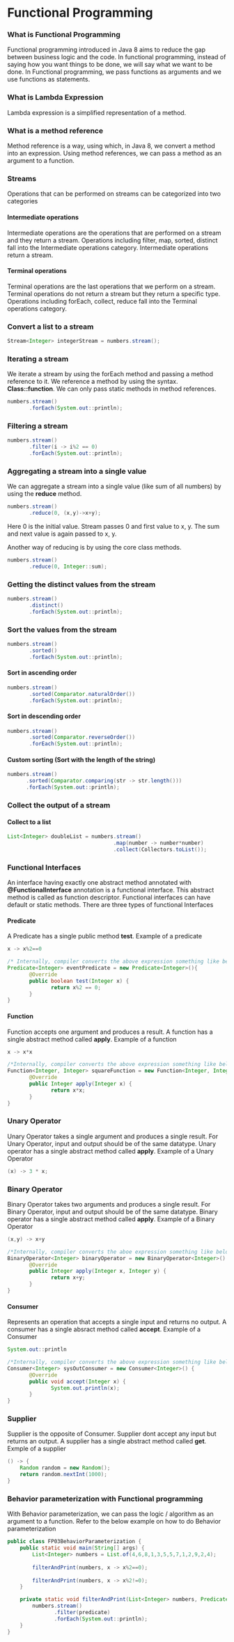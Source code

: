 # Functional Programming
### What is Functional Programming
Functional programming introduced in Java 8 aims to reduce the gap between business logic and the code. In functional programming, instead of saying how you want things to be done, we will say what we want to be done. In Functional programming, we pass functions as arguments and we use functions as statements. 

### What is Lambda Expression
Lambda expression is a simplified representation of a method. 

### What is a method reference
Method reference is a way, using which, in Java 8, we convert a method into an expression. Using method references, we can pass a method as an argument to a function. 

### Streams
Operations that can be performed on streams can be categorized into two categories
#### Intermediate operations
Intermediate operations are the operations that are performed on a stream and they return a stream. Operations including filter, map, sorted, distinct fall into the Intermediate operations category. Intermediate operations return a stream.

#### Terminal operations
Terminal operations are the last operations that we perform on a stream. Terminal operations do not return a stream but they return a specific type. Operations including forEach, collect, reduce fall into the Terminal operations category. 

### Convert a list to a stream
```java
Stream<Integer> integerStream = numbers.stream();
```

### Iterating a stream
We iterate a stream by using the forEach method and passing a method reference to it. We reference a method by using the syntax. **Class::function**. We can only pass static methods in method references.
```java
numbers.stream()
       .forEach(System.out::println);
```

### Filtering a stream
```java
numbers.stream()
       .filter(i -> i%2 == 0)
       .forEach(System.out::println);
```

### Aggregating a stream into a single value
We can aggregate a stream into a single value (like sum of all numbers) by using the **reduce** method.
```java
numbers.stream()
       .reduce(0, (x,y)->x+y);
```
Here 0 is the initial value. Stream passes 0 and first value to x, y. The sum and next value is again passed to x, y.

Another way of reducing is by using the core class methods.
```java
numbers.stream()
       .reduce(0, Integer::sum);
```

### Getting the distinct values from the stream
```java
numbers.stream()
       .distinct()
       .forEach(System.out::println);
```
### Sort the values from the stream
```java
numbers.stream()
       .sorted()
       .forEach(System.out::println);
```
#### Sort in ascending order
```java
numbers.stream()
       .sorted(Comparator.naturalOrder())
       .forEach(System.out::println);
```
#### Sort in descending order
```java
numbers.stream()
       .sorted(Comparator.reverseOrder())
       .forEach(System.out::println);
```
#### Custom sorting (Sort with the length of the string)
```java
numbers.stream()
      .sorted(Comparator.comparing(str -> str.length()))
      .forEach(System.out::println);
```
### Collect the output of a stream
#### Collect to a list
```java
List<Integer> doubleList = numbers.stream()
                                  .map(number -> number*number)
                                  .collect(Collectors.toList());
```
### Functional Interfaces
An interface having exactly one abstract method annotated with **@FunctionalInterface** annotation is a functional interface. This abstract method is called as function descriptor. Functional interfaces can have default or static methods. There are three types of functional Interfaces
#### Predicate
A Predicate has a single public method **test**. Example of a predicate
```java
x -> x%2==0

/* Internally, compiler converts the above expression something like below*/
Predicate<Integer> eventPredicate = new Predicate<Integer>(){
       @Override
       public boolean test(Integer x) {
              return x%2 == 0;
       }
}
```
#### Function
Function accepts one argument and produces a result. A function has a single abstract method called **apply**. Example of a function
```java
x -> x*x

/*Internally, compiler converts the above expression something like below. Here, Function is like Function<InputDatatype, OutputDatatype>*/
Function<Integer, Integer> squareFunction = new Function<Integer, Integer>() {
       @Override
       public Integer apply(Integer x) {
              return x*x;
       }
}
```

### Unary Operator
Unary Operator takes a single argument and produces a single result. For Unary Operator, input and output should be of the same datatype. Unary operator has a single abstract method called **apply**.  Example of a Unary Operator
```java
(x) -> 3 * x;
```

### Binary Operator
Binary Operator takes two arguments and produces a single result. For Binary Operator, input and output should be of the same datatype. Binary operator has a single abstract method called **apply**. Example of a Binary Operator
```java
(x,y) -> x+y

/*Internally, compiler converts the aboe expression something like below*/
BinaryOperator<Integer> binaryOperator = new BinaryOperator<Integer>() {
       @Override
       public Integer apply(Integer x, Integer y) {
              return x+y;
       }
}
```
#### Consumer
Represents an operation that accepts a single input and returns no output. A consumer has a single absract method called **accept**. Example of a Consumer
```java
System.out::println

/*Internally, compiler converts the above expression something like below*/
Consumer<Integer> sysOutConsumer = new Consumer<Integer>() {
       @Override
       public void accept(Integer x) {
              System.out.println(x);
       }
}
```

### Supplier
Supplier is the opposite of Consumer. Supplier dont accept any input but returns an output. A supplier has a single abstract method called **get**. Exmple of a supplier
```java
() -> {
	Random random = new Random();
	return random.nextInt(1000);
}
```

### Behavior parameterization with Functional programming
With Behavior parameterization, we can pass the logic / algorithm as an argument to a function. Refer to the below example on how to do Behavior parameterization
```java
public class FP03BehaviorParameterization {
	public static void main(String[] args) {
		List<Integer> numbers = List.of(4,6,8,1,3,5,5,7,1,2,9,2,4);
		
		filterAndPrint(numbers, x -> x%2==0);
		
		filterAndPrint(numbers, x -> x%2!=0);
	}

	private static void filterAndPrint(List<Integer> numbers, Predicate<Integer> predicate) {
		numbers.stream()
			   .filter(predicate)
			   .forEach(System.out::println);
	}
}
```
